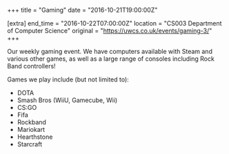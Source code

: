 +++
title = "Gaming"
date = "2016-10-21T19:00:00Z"

[extra]
end_time = "2016-10-22T07:00:00Z"
location = "CS003 Department of Computer Science"
original = "https://uwcs.co.uk/events/gaming-3/"
+++

Our weekly gaming event. We have computers available with Steam and various other games, as well as a large range of consoles including Rock Band controllers\!

Games we play include (but not limited to):

  - DOTA
  - Smash Bros (WiiU, Gamecube, Wii)
  - CS:GO
  - Fifa
  - Rockband
  - Mariokart
  - Hearthstone
  - Starcraft

